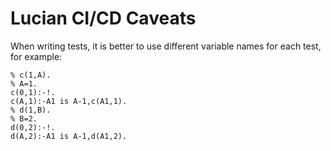 # Lucian CI/CD Caveats

When writing tests, it is better to use different variable names for each test, for example:

```
% c(1,A).
% A=1.
c(0,1):-!.
c(A,1):-A1 is A-1,c(A1,1).
% d(1,B).
% B=2.
d(0,2):-!.
d(A,2):-A1 is A-1,d(A1,2).
```
